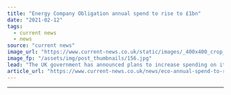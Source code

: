 ```yaml
---
title: "Energy Company Obligation annual spend to rise to £1bn"
date: "2021-02-12"
tags: 
  - current news
  - news
source: "current news"
image_url: "https://www.current-news.co.uk/static/images/_400x400_crop_center-center/EON.jpg"
image_fp: "/assets/img/post_thumbnails/156.jpg"
lead: "The UK government has announced plans to increase spending on its Energy Company Obligation (ECO) to £1 billion per year from 2022-2026 with the aim of increasing energy efficiency for low income and vulnerable households."
article_url: "https://www.current-news.co.uk/news/eco-annual-spend-to-rise-to-1-billion?utm_source=rss-feeds&utm_medium=rss&utm_campaign=rss"
---
```


---
